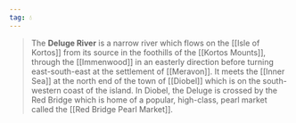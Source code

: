 ```yaml
---
tag: 💧
---
```

> The **Deluge River** is a narrow river which flows on the [[Isle of Kortos]] from its source in the foothills of the [[Kortos Mounts]], through the [[Immenwood]] in an easterly direction before turning east-south-east at the settlement of [[Meravon]]. It meets the [[Inner Sea]] at the north end of the town of [[Diobel]] which is on the south-western coast of the island. In Diobel, the Deluge is crossed by the Red Bridge which is home of a popular, high-class, pearl market called the [[Red Bridge Pearl Market]].








